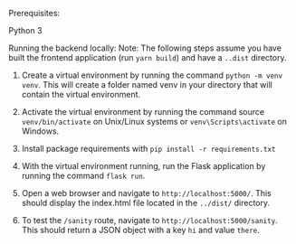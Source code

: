 Prerequisites:

Python 3

Running the backend locally:
Note: The following steps assume you have built the frontend application (run `yarn build`) and have a `..dist` directory. 

1. Create a virtual environment by running the command `python -m venv venv`. This will create a folder named venv in your directory that will contain the virtual environment.

2. Activate the virtual environment by running the command source `venv/bin/activate` on Unix/Linux systems or `venv\Scripts\activate` on Windows.

3. Install package requirements with `pip install -r requirements.txt`

4. With the virtual environment running, run the Flask application by running the command `flask run`.

5. Open a web browser and navigate to `http://localhost:5000/`. This should display the index.html file located in the `../dist/` directory.

6. To test the `/sanity` route, navigate to `http://localhost:5000/sanity`. This should return a JSON object with a key `hi` and value `there`.